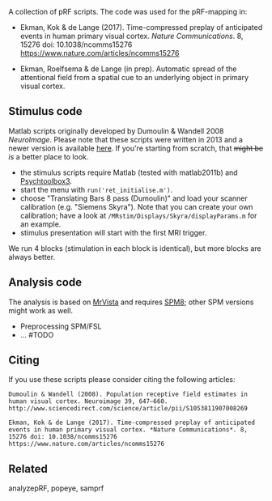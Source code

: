 A collection of pRF scripts. The code was used for the pRF-mapping in:

* Ekman, Kok & de Lange (2017). Time-compressed preplay of anticipated events in human primary visual cortex. *Nature Communications*. 8, 15276 doi: 10.1038/ncomms15276 https://www.nature.com/articles/ncomms15276

* Ekman, Roelfsema & de Lange (in prep). Automatic spread of the attentional field from a spatial cue to an underlying object in primary visual cortex.



## Stimulus code

Matlab scripts originally developed by Dumoulin & Wandell 2008 *NeuroImage*.
Please note that these scripts were written in 2013 and a newer version is available [here](https://github.com/vistalab/vistadisp/tree/master/Applications2/Retinotopy/standard). If you're starting from scratch, that ~~might be~~ *is* a better place to look.

* the stimulus scripts require Matlab (tested with matlab2011b) and [Psychtoolbox3](http://psychtoolbox.org/).
* start the menu with ``run('ret_initialise.m')``.
* choose "Translating Bars 8 pass (Dumoulin)" and load your scanner calibration (e.g. "Siemens Skyra"). Note that you can create your own calibration; have a look at ``/MRstim/Displays/Skyra/displayParams.m`` for an example.
* stimulus presentation will start with the first MRI trigger.

We run 4 blocks (stimulation in each block is identical), but more blocks are always better.

## Analysis code

The analysis is based on [MrVista](https://github.com/vistalab) and requires [SPM8](http://www.fil.ion.ucl.ac.uk/spm/software/spm8/); other SPM versions might work as well.

* Preprocessing SPM/FSL
* ... #TODO

## Citing

If you use these scripts please consider citing the following articles:

```
Dumoulin & Wandell (2008). Population receptive field estimates in human visual cortex. Neuroimage 39, 647–660. http://www.sciencedirect.com/science/article/pii/S1053811907008269

Ekman, Kok & de Lange (2017). Time-compressed preplay of anticipated events in human primary visual cortex. *Nature Communications*. 8, 15276 doi: 10.1038/ncomms15276 https://www.nature.com/articles/ncomms15276
```

## Related

analyzepRF, popeye, samprf
